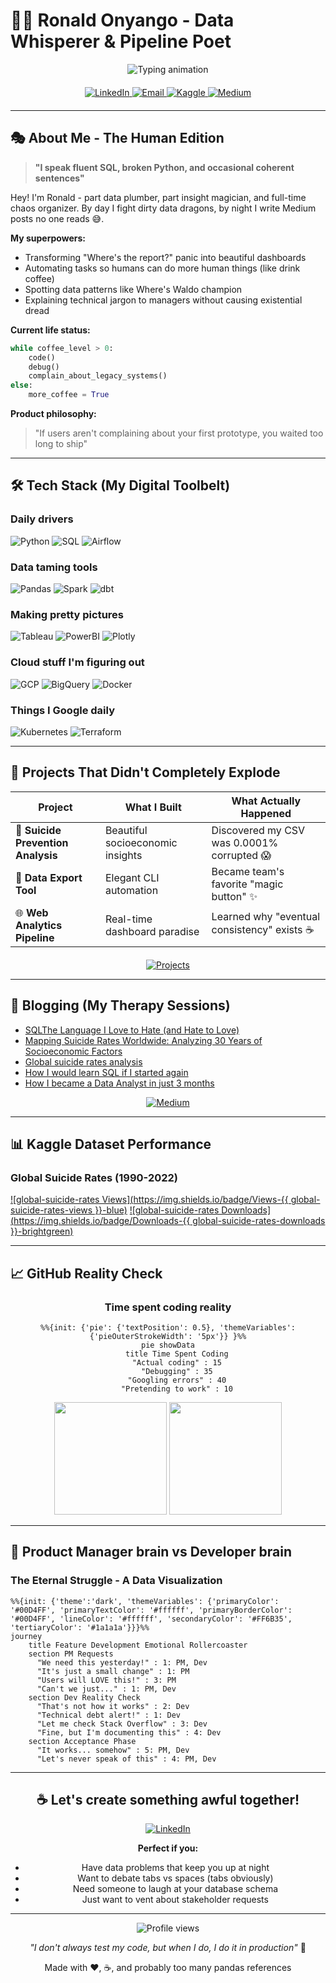 # 👨‍💻 Ronald Onyango - Data Whisperer & Pipeline Poet

<div align="center">
  <img src="https://readme-typing-svg.herokuapp.com?font=Fira+Code&weight=600&size=32&duration=4000&pause=1000&color=00D4FF&center=true&vCenter=true&width=700&height=70&lines=Professional+Data+Wrangler;SQL+Jedi+Master;Pipeline+Architect;Recovering+Excel+Addict" alt="Typing animation" />
</div>

<div align="center" style="margin: 20px 0">
  <a href="https://www.linkedin.com/in/ronaldonyango/">
    <img src="https://img.shields.io/badge/-Stalk_my_career-0077B5?style=flat&logo=linkedin&logoColor=white" alt="LinkedIn">
  </a>
  <a href="mailto:ronaldonyango.ke@gmail.com">
    <img src="https://img.shields.io/badge/-Slide_into_my_DMs-D14836?style=flat&logo=gmail&logoColor=white" alt="Email">
  </a>
  <a href="https://www.kaggle.com/ronaldonyango">
    <img src="https://img.shields.io/badge/-Watch_me_Kaggle-20BEFF?style=flat&logo=Kaggle&logoColor=white" alt="Kaggle">
  </a>
  <a href="https://medium.com/@ronaldonyango">
    <img src="https://img.shields.io/badge/-Read_my_ramblings-12100E?style=flat&logo=medium&logoColor=white" alt="Medium">
  </a>
</div>

---

## 🎭 About Me - The Human Edition

> **"I speak fluent SQL, broken Python, and occasional coherent sentences"**

Hey! I'm Ronald - part data plumber, part insight magician, and full-time chaos organizer. By day I fight dirty data dragons, by night I write Medium posts no one reads 😅. 

**My superpowers:**
- Transforming "Where's the report?" panic into beautiful dashboards
- Automating tasks so humans can do more human things (like drink coffee)
- Spotting data patterns like Where's Waldo champion
- Explaining technical jargon to managers without causing existential dread

**Current life status:** 
```python
while coffee_level > 0:
    code()
    debug()
    complain_about_legacy_systems()
else:
    more_coffee = True
```

**Product philosophy:**
> "If users aren't complaining about your first prototype, you waited too long to ship"

---

## 🛠️ Tech Stack (My Digital Toolbelt)

### Daily drivers
<p>
  <img src="https://img.shields.io/badge/-Python-3776AB?style=flat&logo=python&logoColor=white" alt="Python">
  <img src="https://img.shields.io/badge/-SQL-4479A1?style=flat&logo=postgresql&logoColor=white" alt="SQL">
  <img src="https://img.shields.io/badge/-Airflow-017CEE?style=flat&logo=apacheairflow&logoColor=white" alt="Airflow">
</p>

### Data taming tools
<p>
  <img src="https://img.shields.io/badge/-Pandas-150458?style=flat&logo=pandas&logoColor=white" alt="Pandas">
  <img src="https://img.shields.io/badge/-Spark-E25A1C?style=flat&logo=apachespark&logoColor=white" alt="Spark">
  <img src="https://img.shields.io/badge/-dbt-FF694B?style=flat&logo=dbt&logoColor=white" alt="dbt">
</p>

### Making pretty pictures
<p>
  <img src="https://img.shields.io/badge/-Tableau-E97627?style=flat&logo=tableau&logoColor=white" alt="Tableau">
  <img src="https://img.shields.io/badge/-PowerBI-F2C811?style=flat&logo=powerbi&logoColor=black" alt="PowerBI">
  <img src="https://img.shields.io/badge/-Plotly-3F4F75?style=flat&logo=plotly&logoColor=white" alt="Plotly">
</p>

### Cloud stuff I'm figuring out
<p>
  <img src="https://img.shields.io/badge/-GCP-4285F4?style=flat&logo=googlecloud&logoColor=white" alt="GCP">
  <img src="https://img.shields.io/badge/-BigQuery-4385F4?style=flat&logo=googlecloud&logoColor=white" alt="BigQuery">
  <img src="https://img.shields.io/badge/-Docker-2496ED?style=flat&logo=docker&logoColor=white" alt="Docker">
</p>

### Things I Google daily
<p>
  <img src="https://img.shields.io/badge/-K8s-326CE5?style=flat&logo=kubernetes&logoColor=white" alt="Kubernetes">
  <img src="https://img.shields.io/badge/-Terraform-623CE4?style=flat&logo=terraform&logoColor=white" alt="Terraform">
</p>

---

## 🚀 Projects That Didn't Completely Explode

| Project | What I Built | What Actually Happened |
|---------|-------------|------------------------|
| 🧠 **Suicide Prevention Analysis** | Beautiful socioeconomic insights | Discovered my CSV was 0.0001% corrupted 😱 |
| 🔄 **Data Export Tool** | Elegant CLI automation | Became team's favorite "magic button" ✨ |
| 🌐 **Web Analytics Pipeline** | Real-time dashboard paradise | Learned why "eventual consistency" exists ☕ |

<div align="center" style="margin-top:20px">
  <a href="https://www.datascienceportfol.io/ronaldonyango">
    <img src="https://img.shields.io/badge/MORE_PROJECTS-00D4FF?style=for-the-badge&logo=github&logoColor=white" alt="Projects">
  </a>
</div>

---

## 📝 Blogging (My Therapy Sessions)

<!-- BLOG-POST-LIST:START -->
- [SQLThe Language I Love to Hate &lpar;and Hate to Love&rpar;](https://medium.com/@ronaldonyango/sqlthe-language-i-love-to-hate-and-hate-to-love-69f84f435312?source=rss-b646665c09cd------2)
- [Mapping Suicide Rates Worldwide: Analyzing 30 Years of Socioeconomic Factors](https://medium.com/@ronaldonyango/mapping-suicide-rates-worldwide-analyzing-30-years-of-socioeconomic-factors-c485fcc16407?source=rss-b646665c09cd------2)
- [Global suicide rates analysis](https://medium.com/@ronaldonyango/global-suicide-rates-analysis-4480af7754fd?source=rss-b646665c09cd------2)
- [How I would learn SQL if I started again](https://medium.com/@ronaldonyango/how-i-would-learn-sql-if-i-started-again-15a45aafeff5?source=rss-b646665c09cd------2)
- [How I became a Data Analyst in just 3 months](https://medium.com/@ronaldonyango/mastering-sql-tools-and-data-engineering-a-self-taught-analysts-journey-6cd36e49c8ed?source=rss-b646665c09cd------2)
<!-- BLOG-POST-LIST:END -->

<div align="center">
  <a href="https://medium.com/@ronaldonyango">
    <img src="https://img.shields.io/badge/READ_MY_THERAPY_NOTES-12100E?style=for-the-badge&logo=medium&logoColor=white" alt="Medium">
  </a>
</div>

---

## 📊 Kaggle Dataset Performance

### Global Suicide Rates (1990-2022)
[![global-suicide-rates Views](https://img.shields.io/badge/Views-{{ global-suicide-rates-views }}-blue)]()
[![global-suicide-rates Downloads](https://img.shields.io/badge/Downloads-{{ global-suicide-rates-downloads }}-brightgreen)]()

<!-- Add more datasets following the same pattern -->

---

## 📈 GitHub Reality Check

<div align="center">

### Time spent coding reality
```mermaid
%%{init: {'pie': {'textPosition': 0.5}, 'themeVariables': {'pieOuterStrokeWidth': '5px'}} }%%
pie showData
    title Time Spent Coding
    "Actual coding" : 15
    "Debugging" : 35
    "Googling errors" : 40
    "Pretending to work" : 10
```

<img height="180em" src="https://github-readme-stats.vercel.app/api?username=ronaldonyango&show_icons=true&theme=dark&hide_border=true&bg_color=0d1117&title_color=00D4FF&icon_color=00D4FF&text_color=FFFFFF&include_all_commits=true&count_private=true">
<img height="180em" src="https://github-readme-streak-stats.herokuapp.com/?user=ronaldonyango&theme=dark&hide_border=true&background=0d1117&stroke=00D4FF&ring=00D4FF&fire=FF6B35&currStreakLabel=FFFFFF">

</div>

---

## 🧠 Product Manager brain vs Developer brain

### The Eternal Struggle - A Data Visualization
```mermaid
%%{init: {'theme':'dark', 'themeVariables': {'primaryColor': '#00D4FF', 'primaryTextColor': '#ffffff', 'primaryBorderColor': '#00D4FF', 'lineColor': '#ffffff', 'secondaryColor': '#FF6B35', 'tertiaryColor': '#1a1a1a'}}}%%
journey
    title Feature Development Emotional Rollercoaster
    section PM Requests
      "We need this yesterday!" : 1: PM, Dev
      "It's just a small change" : 1: PM
      "Users will LOVE this!" : 3: PM
      "Can't we just..." : 1: PM, Dev
    section Dev Reality Check  
      "That's not how it works" : 2: Dev
      "Technical debt alert!" : 1: Dev
      "Let me check Stack Overflow" : 3: Dev
      "Fine, but I'm documenting this" : 4: Dev
    section Acceptance Phase
      "It works... somehow" : 5: PM, Dev
      "Let's never speak of this" : 4: PM, Dev
```

---

<div align="center">

## ☕ Let's create something awful together!

<a href="https://www.linkedin.com/in/ronaldonyango/">
  <img src="https://img.shields.io/badge/DM_me_for-0077B5?style=for-the-badge&logo=linkedin&logoColor=white" alt="LinkedIn">
</a>

**Perfect if you:**
- Have data problems that keep you up at night
- Want to debate tabs vs spaces (tabs obviously)
- Need someone to laugh at your database schema  
- Just want to vent about stakeholder requests

---

<img src="https://komarev.com/ghpvc/?username=ronaldonyango&color=00D4FF&style=flat-square" alt="Profile views">

<p><i>"I don't always test my code, but when I do, I do it in production"</i> 🫣</p>

<p>Made with ❤️, ☕, and probably too many pandas references</p>

</div>
